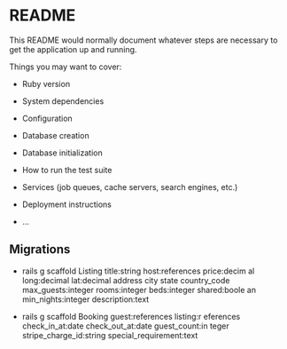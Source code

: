 # README

This README would normally document whatever steps are necessary to get the
application up and running.

Things you may want to cover:

* Ruby version

* System dependencies

* Configuration

* Database creation

* Database initialization

* How to run the test suite

* Services (job queues, cache servers, search engines, etc.)

* Deployment instructions

* ...


## Migrations

- rails g scaffold Listing title:string host:references price:decim
al long:decimal lat:decimal address city state country_code
 max_guests:integer rooms:integer beds:integer shared:boole
an min_nights:integer description:text

- rails g scaffold Booking guest:references listing:r
eferences check_in_at:date check_out_at:date guest_count:in
teger stripe_charge_id:string special_requirement:text